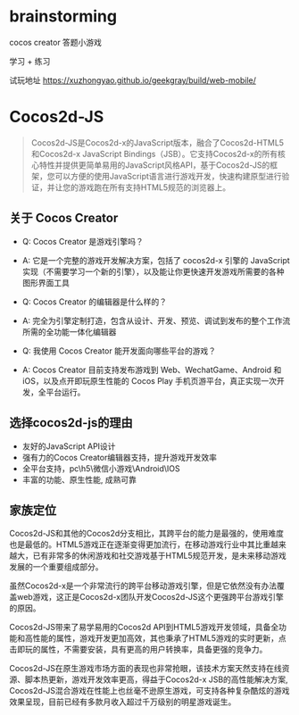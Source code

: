 # brainstorming
cocos creator 答题小游戏

学习 + 练习

试玩地址 https://xuzhongyao.github.io/geekgray/build/web-mobile/


# Cocos2d-JS

> Cocos2d-JS是Cocos2d-x的JavaScript版本，融合了Cocos2d-HTML5和Cocos2d-x JavaScript Bindings（JSB）。它支持Cocos2d-x的所有核心特性并提供更简单易用的JavaScript风格API，基于Cocos2d-JS的框架，您可以方便的使用JavaScript语言进行游戏开发，快速构建原型进行验证，并让您的游戏跑在所有支持HTML5规范的浏览器上。

## 关于 Cocos Creator

* Q: Cocos Creator 是游戏引擎吗？
* A: 它是一个完整的游戏开发解决方案，包括了 cocos2d-x 引擎的 JavaScript 实现（不需要学习一个新的引擎），以及能让你更快速开发游戏所需要的各种图形界面工具

* Q: Cocos Creator 的编辑器是什么样的？
* A: 完全为引擎定制打造，包含从设计、开发、预览、调试到发布的整个工作流所需的全功能一体化编辑器

* Q: 我使用 Cocos Creator 能开发面向哪些平台的游戏？
* A: Cocos Creator 目前支持发布游戏到 Web、WechatGame、Android 和 iOS，以及点开即玩原生性能的 Cocos Play 手机页游平台，真正实现一次开发，全平台运行。

## 选择cocos2d-js的理由

* 友好的JavaScript API设计
* 强有力的Cocos Creator编辑器支持，提升游戏开发效率
* 全平台支持，pc\h5\微信小游戏\Android\IOS
* 丰富的功能、原生性能, 成熟可靠

## 家族定位

Cocos2d-JS和其他的Cocos2d分支相比，其跨平台的能力是最强的，使用难度也是最低的。HTML5游戏正在逐渐变得更加流行，在移动游戏行业中其比重越来越大，已有非常多的休闲游戏和社交游戏基于HTML5规范开发，是未来移动游戏发展的一个重要组成部分。

虽然Cocos2d-x是一个非常流行的跨平台移动游戏引擎，但是它依然没有办法覆盖web游戏，这正是Cocos2d-x团队开发Cocos2d-JS这个更强跨平台游戏引擎的原因。

Cocos2d-JS带来了易学易用的Cocos2d API到HTML5游戏开发领域，具备全功能和高性能的属性，游戏开发更加高效，其也秉承了HTML5游戏的实时更新，点击即玩的属性，不需要安装，具有更高的用户转换率，具备更强的竞争力。

Cocos2d-JS在原生游戏市场方面的表现也非常抢眼，该技术方案天然支持在线资源、脚本热更新，游戏开发效率更高，得益于Cocos2d-x JSB的高性能解决方案, Cocos2d-JS混合游戏在性能上也丝毫不逊原生游戏，可支持各种复杂酷炫的游戏效果呈现，目前已经有多款月收入超过千万级别的明星游戏诞生。
